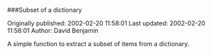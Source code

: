 ###Subset of a dictionary

Originally published: 2002-02-20 11:58:01
Last updated: 2002-02-20 11:58:01
Author: David Benjamin

A simple function to extract a subset of items from a dictionary.